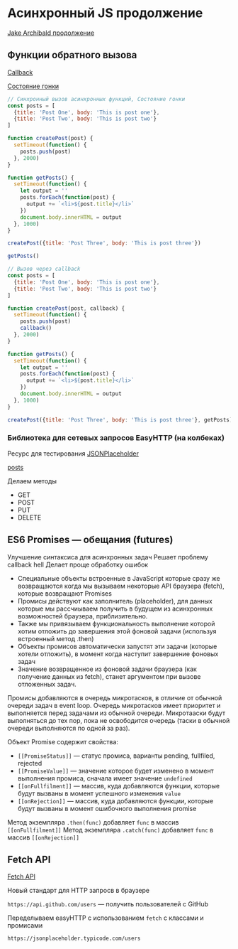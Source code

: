 # Асинхронный JS продолжение

[Jake Archibald продолжение](https://youtu.be/cCOL7MC4Pl0?t=1025)

## Функции обратного вызова

[Callback](https://ru.wikipedia.org/wiki/Callback_(%D0%BF%D1%80%D0%BE%D0%B3%D1%80%D0%B0%D0%BC%D0%BC%D0%B8%D1%80%D0%BE%D0%B2%D0%B0%D0%BD%D0%B8%D0%B5))

[Состояние гонки](https://ru.wikipedia.org/wiki/%D0%A1%D0%BE%D1%81%D1%82%D0%BE%D1%8F%D0%BD%D0%B8%D0%B5_%D0%B3%D0%BE%D0%BD%D0%BA%D0%B8)

```javascript
// Синхронный вызов асинхронных функций, Состояние гонки
const posts = [
  {title: 'Post One', body: 'This is post one'},
  {title: 'Post Two', body: 'This is post two'}
]

function createPost(post) {
  setTimeout(function() {
    posts.push(post)
  }, 2000)
}

function getPosts() {
  setTimeout(function() {
    let output = ''
    posts.forEach(function(post) {
      output += `<li>${post.title}</li>`
    })
    document.body.innerHTML = output
  }, 1000)
}

createPost({title: 'Post Three', body: 'This is post three'})

getPosts()
```

```javascript
// Вызов через callback
const posts = [
  {title: 'Post One', body: 'This is post one'},
  {title: 'Post Two', body: 'This is post two'}
]

function createPost(post, callback) {
  setTimeout(function() {
    posts.push(post)
    callback()
  }, 2000)
}

function getPosts() {
  setTimeout(function() {
    let output = ''
    posts.forEach(function(post) {
      output += `<li>${post.title}</li>`
    })
    document.body.innerHTML = output
  }, 1000)
}

createPost({title: 'Post Three', body: 'This is post three'}, getPosts)
```

### Библиотека для сетевых запросов EasyHTTP (на колбеках)

Ресурс для тестирования [JSONPlaceholder](https://jsonplaceholder.typicode.com/)

[posts](https://jsonplaceholder.typicode.com/posts)

Делаем методы

- GET
- POST
- PUT
- DELETE

## ES6 Promises — обещания (futures)

Улучшение синтаксиса для асинхронных задач
Решает проблему callback hell
Делает проще обработку ошибок

- Специальные объекты встроенные в JavaScript которые сразу же возвращаются когда мы вызываем некоторые API браузера (fetch), которые возвращают Promises
- Промисы действуют как заполнитель (placeholder), для данных которые мы рассчиываем получить в будущем из асинхронных возможностей браузера, приблизительно.
- Также мы привязываем функциональность выполнение которой хотим отложить до завершения этой фоновой задачи (используя встроенный метод .then)
- Объекты промисов автоматически запустят эти задачи (которые хотели отложить), в момент когда наступит завершение фоновых задач
- Значение возвращенное из фоновой задачи браузера (как получение данных из fetch), станет аргументом при вызове отложенных задач.

Промисы добавляются в очередь микротасков, в отличие от обычной очереди задач в event loop. Очередь микротасков имеет приоритет и выполняется перед задачами из обычной очереди. Микротааски будут выполняться до тех пор, пока не освободится очередь (таски в обычной очереди выполняются по одной за раз).

Объект Promise содержит свойства:

- `[[PromiseStatus]]` — статус промиса, варианты pending, fullfiled, rejected
- `[[PromiseValue]]` — значение которое будет изменено в момент выполнения промиса, сначала имеет значение `undefined`
- `[[onFullfilment]]` — массив, куда добавляются функции, которые будут вызваны в момент успешного изменения `value`
- `[[onRejection]]` — массив, куда добавляются функции, которые будут вызваны в момент ошибочного выполнения promise

Метод экземпляра `.then(func)` добавляет `func` в массив `[[onFullfilment]]`
Метод экземпляра `.catch(func)` добавляет `func` в массив `[[onRejection]]`

## Fetch API

[Fetch API](https://developer.mozilla.org/en-US/docs/Web/API/Fetch_API)

Новый стандарт для HTTP запросв в браузере

`https://api.github.com/users` — получить пользователей с GitHub

Переделываем easyHTTP с использованием `fetch` с классами и промисами

`https://jsonplaceholder.typicode.com/users`
